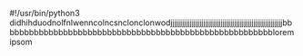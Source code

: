 #!/usr/bin/python3
didhihduodnolfnlwenncolncsnclonclonwodjjjjjjjjjjjjjjjjjjjjjjjjjjjjjjjjjjjjjjjjjjjjjjjjjjjjjjjjjjbbbbbbbbbbbbbbbbbbbbbbbbbbbbbbbbbbbbbbbbbbbbbbbbbbbbbbbblorem ipsom
